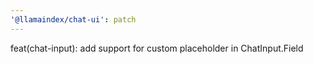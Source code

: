 ```yaml
---
'@llamaindex/chat-ui': patch
---
```


feat(chat-input): add support for custom placeholder in ChatInput.Field
